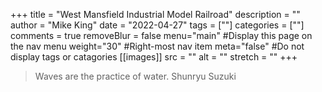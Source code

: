 +++
title = "West Mansfield Industrial Model Railroad"
description = ""
author = "Mike King"
date = "2022-04-27"
tags = [""]
categories = [""]
comments = true
removeBlur = false
menu="main" #Display this page on the nav menu
weight="30" #Right-most nav item
meta="false" #Do not display tags or catagories
[[images]]
  src = ""
  alt = ""
  stretch = ""
+++
>Waves are the practice of water. Shunryu Suzuki